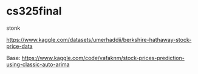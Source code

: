 # cs325final
stonk

https://www.kaggle.com/datasets/umerhaddii/berkshire-hathaway-stock-price-data

Base: https://www.kaggle.com/code/vafaknm/stock-prices-prediction-using-classic-auto-arima